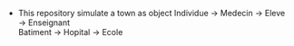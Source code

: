 * This repository simulate a town as object
        Individue -> Medecin
                  -> Eleve
                  -> Enseignant <br>
        Batiment -> Hopital
                 -> Ecole
